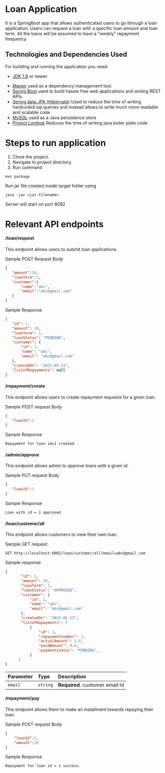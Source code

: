 # Loan Application
It is a SpringBoot app that allows authenticated users to go through a loan application. Users can request a loan with a specific loan amount and loan term. All the loans will be assumed to have a “weekly” repayment frequency.

## Technologies and Dependencies Used
For building and running the application you need:
- [JDK 1.8](http://www.oracle.com/technetwork/java/javase/downloads/jdk8-downloads-2133151.html) or newer
* [Maven](https://maven.apache.org/) used as a dependency management tool.
* [Spring Boot](https://spring.io/projects/spring-boot) used to build hassle free web applications and writing REST APIs.
* [Spring data JPA (Hibernate)](https://hibernate.org/) Used to reduce the time of writing hardcoded sql queries and instead allows to write much more readable and scalable code 
* [MySQL](https://www.mysql.com/) used as a Java persistence store
* [Project Lombok](https://projectlombok.org/) Reduces the time  of writing java boiler plate code.


# Steps to run application
1. Clone the project.
2. Navigate to project directory.
3. Run command 


```code
mvn package
```

Run jar file created inside target folder using 

```code
java -jar <jar-filename>

```

Server will start on port 8082

# Relevant API endpoints
#### /loan/request
This endpoint allows users to submit loan applications.

Sample POST Request Body
```json
{
   "amount":20,
   "loanTerm":1,
   "customer":{
       "name":"abc",
       "email":"abc@gmail.com"
   }
}

```

Sample Response
```json
{
   "id": 1,
   "amount": 20,
   "loanTerm": 1,
   "loanStatus": "PENDING",
   "customer": {
       "id": 1,
       "name": "abc",
       "email": "abc@gmail.com"
   },
   "createdOn": "2023-05-13",
   "listofRepayments": null
}
```



#### /repayment/create
This endpoint allows users to create repayment requests for a given loan.

Sample POST request Body
```json
{
   "loanId":1
}
```

Sample Response
```
Repayment for loan id=1 created
```

#### /admin/approve
This endpoint allows admin to approve loans with a given id. 

Sample PUT request Body
```json
{
   "loanId":1
}
```

Sample Response
```
Loan with id = 1 approved
```

#### /loan/customer/all
This endpoint allows customers to view their own loan.

Sample GET request
```http
GET http://localhost:8082/loan/customer/all?email=abc@gmail.com
```
Sample response
```json
{
       "id": 1,
       "amount": 20,
       "loanTerm": 1,
       "loanStatus": "APPROVED",
       "customer": {
           "id": 1,
           "name": "abc",
           "email": "abc@gmail.com"
       },
       "createdOn": "2023-05-13",
       "listofRepayments": [
           {
               "id": 1,
               "repaymentnumber": 1,
               "actualAmount": 5.0,
               "paidAmount": 0.0,
               "paymentstatus": "PENDING",
           }
      ]
}
```

| Parameter | Type | Description |
| :--- | :--- | :--- |
| `email` | `string` | **Required**. customer email Id |

#### /repayment/pay
This endpoint allows them to make an installment towards repaying their loan.

Sample POST request Body
```json
{
    "loanId":1,
    "amount":20
}
```

Sample Response
```
Repayment for loan id = 1 success.
```

